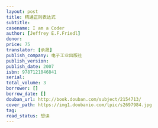 ```yaml
---
layout: post
title: 精通正则表达式
subtitle:
casename: I am a Coder
author: [Jeffrey E.F.Friedl]
donor: 
price: 75
translator: [余晟]
publish_company: 电子工业出版社
publish_version: 
publish_date: 2007
isbn: 9787121046841
serial: 
total_volume: 3
borrower: []
borrow_date: []
douban_url: http://book.douban.com/subject/2154713/
cover_path: https://img1.doubanio.com/lpic/s2697984.jpg
tag: 
read_status: 想读
---
```

